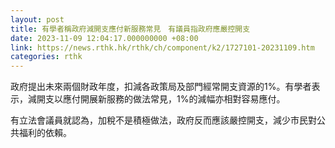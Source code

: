 ```yaml
---
layout: post
title: 有學者稱政府減開支應付新服務常見　有議員指政府應嚴控開支
date: 2023-11-09 12:04:17.000000000 +08:00
link: https://news.rthk.hk/rthk/ch/component/k2/1727101-20231109.htm
categories: rthk
---
```


政府提出未來兩個財政年度，扣減各政策局及部門經常開支資源的1%。有學者表示，減開支以應付開展新服務的做法常見，1%的減幅亦相對容易應付。

有立法會議員就認為，加稅不是積極做法，政府反而應該嚴控開支，減少市民對公共福利的依賴。
